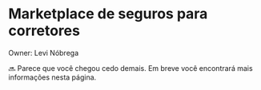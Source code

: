 # Marketplace de seguros para corretores

Owner: Levi Nóbrega

<aside>
🔜 Parece que você chegou cedo demais. Em breve você encontrará mais informações nesta página.

</aside>